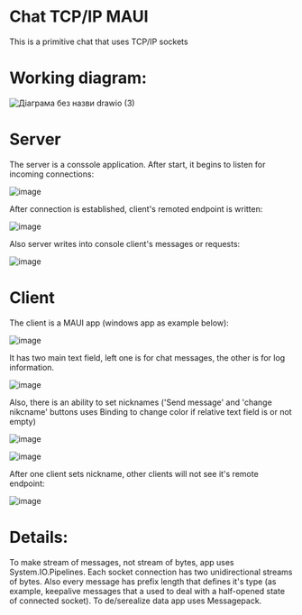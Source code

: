 # Chat TCP/IP MAUI

This is a primitive chat that uses TCP/IP sockets

# Working diagram:

![Діаграма без назви drawio (3)](https://user-images.githubusercontent.com/112476754/211387853-69510c02-39e7-481c-bea2-84b712c3a3bb.png)

# Server
The server is a conssole application. After start, it begins to listen for incoming connections:

![image](https://user-images.githubusercontent.com/112476754/211390432-2be82527-3942-4d72-ad09-ce6cbabe934a.png)

After connection is established, client's remoted endpoint is written:

![image](https://user-images.githubusercontent.com/112476754/211390808-7d02852f-45e2-4916-9700-99c01a42cde6.png)

Also server writes into console client's messages or requests:

![image](https://user-images.githubusercontent.com/112476754/211391766-6a59a84c-c212-4158-9217-5fbd6148235a.png)


# Client
The client is a MAUI app (windows app as example below):

![image](https://user-images.githubusercontent.com/112476754/211391138-41f8a60b-6db6-4a39-9a08-5445591a28f7.png)

It has two main text field, left one is for chat messages, the other is for log information. 

![image](https://user-images.githubusercontent.com/112476754/211391621-61d603b1-a8bc-4910-94b7-46b8f0b95939.png)

Also, there is an ability to set nicknames ('Send message' and 'change nikcname' buttons uses Binding to change color if relative text field is or not empty)

![image](https://user-images.githubusercontent.com/112476754/211392430-af662e36-17db-46f1-af04-4e8edf1603ea.png)

![image](https://user-images.githubusercontent.com/112476754/211392633-7e9347e2-de81-42df-a91a-245d7d1f4563.png)

After one client sets nickname, other clients will not see it's remote endpoint:

![image](https://user-images.githubusercontent.com/112476754/211392922-82ea809d-b763-4c0f-bd20-adbb296ce896.png)

# Details:
To make stream of messages, not stream of bytes, app uses System.IO.Pipelines. Each socket connection has two unidirectional streams of bytes. Also every message has prefix length that defines it's type (as example, keepalive messages that a used to deal with a half-opened state of connected socket). To de/serealize data app uses Messagepack.
